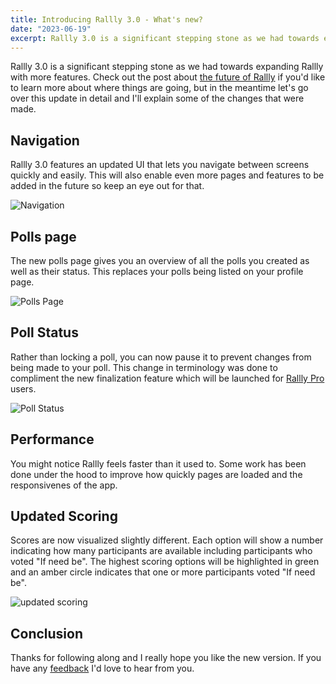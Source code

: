 ```yaml
---
title: Introducing Rallly 3.0 - What's new?
date: "2023-06-19"
excerpt: Rallly 3.0 is a significant stepping stone as we had towards expanding Rallly with more features.
---
```


Rallly 3.0 is a significant stepping stone as we had towards expanding Rallly with more features. Check out the post about [the future of Rallly](/blog/the-future-of-rallly) if you'd like to learn more about where things are going, but in the meantime let's go over this update in detail and I'll explain some of the changes that were made.

## Navigation

Rallly 3.0 features an updated UI that lets you navigate between screens quickly and easily. This will also enable even more pages and features to be added in the future so keep an eye out for that.

![Navigation](/static/images/introducing-rallly-3-0/navigation.png)

## Polls page

The new polls page gives you an overview of all the polls you created as well as their status. This replaces your polls being listed on your profile page.

![Polls Page](/static/images/introducing-rallly-3-0/polls-page.png)

## Poll Status

Rather than locking a poll, you can now pause it to prevent changes from being made to your poll. This change in terminology was done to compliment the new finalization feature which will be launched for [Rallly Pro](/blog/introducing-rallly-pro) users.

![Poll Status](/static/images/introducing-rallly-3-0/poll-status.png)

## Performance

You might notice Rallly feels faster than it used to. Some work has been done under the hood to improve how quickly pages are loaded and the responsivenes of the app.

## Updated Scoring

Scores are now visualized slightly different. Each option will show a number indicating how many participants are available including participants who voted "If need be". The highest scoring options will be highlighted in green and an amber circle indicates that one or more participants voted "If need be".

![updated scoring](/static/images/introducing-rallly-3-0/updated-scoring.png)

## Conclusion

Thanks for following along and I really hope you like the new version. If you have any [feedback](mailto:feedback@rallly.co) I'd love to hear from you.
